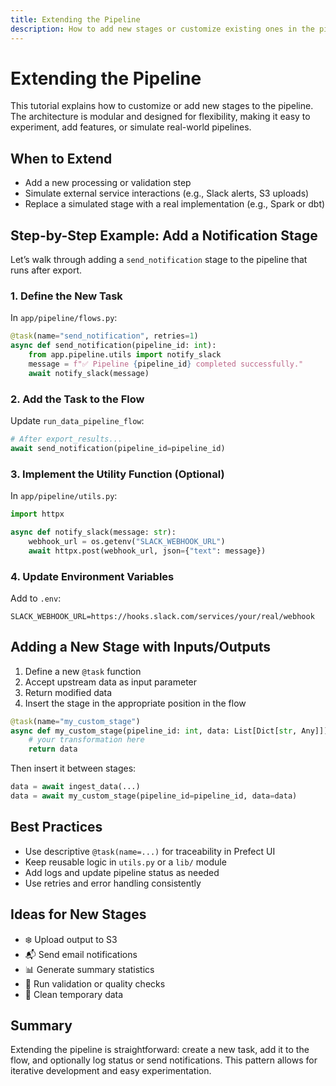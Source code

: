 ```yaml
---
title: Extending the Pipeline
description: How to add new stages or customize existing ones in the pipeline
---
```


# Extending the Pipeline

This tutorial explains how to customize or add new stages to the pipeline. The architecture is modular and designed for flexibility, making it easy to experiment, add features, or simulate real-world pipelines.

## When to Extend

- Add a new processing or validation step
- Simulate external service interactions (e.g., Slack alerts, S3 uploads)
- Replace a simulated stage with a real implementation (e.g., Spark or dbt)

## Step-by-Step Example: Add a Notification Stage

Let’s walk through adding a `send_notification` stage to the pipeline that runs after export.

### 1. Define the New Task

In `app/pipeline/flows.py`:

```python
@task(name="send_notification", retries=1)
async def send_notification(pipeline_id: int):
    from app.pipeline.utils import notify_slack
    message = f"✅ Pipeline {pipeline_id} completed successfully."
    await notify_slack(message)
```

### 2. Add the Task to the Flow

Update `run_data_pipeline_flow`:

```python
# After export_results...
await send_notification(pipeline_id=pipeline_id)
```

### 3. Implement the Utility Function (Optional)

In `app/pipeline/utils.py`:

```python
import httpx

async def notify_slack(message: str):
    webhook_url = os.getenv("SLACK_WEBHOOK_URL")
    await httpx.post(webhook_url, json={"text": message})
```

### 4. Update Environment Variables

Add to `.env`:

```env
SLACK_WEBHOOK_URL=https://hooks.slack.com/services/your/real/webhook
```

## Adding a New Stage with Inputs/Outputs

1. Define a new `@task` function
2. Accept upstream data as input parameter
3. Return modified data
4. Insert the stage in the appropriate position in the flow

```python
@task(name="my_custom_stage")
async def my_custom_stage(pipeline_id: int, data: List[Dict[str, Any]]) -> List[Dict[str, Any]]:
    # your transformation here
    return data
```

Then insert it between stages:

```python
data = await ingest_data(...)
data = await my_custom_stage(pipeline_id=pipeline_id, data=data)
```

## Best Practices

- Use descriptive `@task(name=...)` for traceability in Prefect UI
- Keep reusable logic in `utils.py` or a `lib/` module
- Add logs and update pipeline status as needed
- Use retries and error handling consistently

## Ideas for New Stages

- ❄️ Upload output to S3
- 📬 Send email notifications
- 📊 Generate summary statistics
- 🔐 Run validation or quality checks
- 🧹 Clean temporary data

## Summary

Extending the pipeline is straightforward: create a new task, add it to the flow, and optionally log status or send notifications. This pattern allows for iterative development and easy experimentation.
